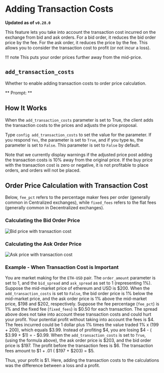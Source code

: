 # Adding Transaction Costs

**Updated as of `v0.28.0`**

This feature lets you take into account the transaction cost incurred on the exchange from bid and ask orders. For a bid order, it reduces the bid order price by the fee. For the ask order, it reduces the price by the fee. This allows you to consider the transaction cost to profit (or not incur a loss).

!!! note
    This puts your order prices further away from the mid-price.

## `add_transaction_costs`

Whether to enable adding transaction costs to order price calculation.

** Prompt: **

<Prompt
  prompt="Do you want to add transaction costs automatically to order prices? (Yes/No)"
  response=">>> Yes"
/>

## How It Works

When the `add_transaction_costs` parameter is set to True, the client adds the transaction costs to the prices and adjusts the price proposal.

Type `config add_transaction_costs` to set the value for the parameter. If you respond `Yes`, the parameter is set to `True`, and if you type `No`, the parameter is set to `False`. This parameter is set to `False` by default.

Note that we currently display warnings if the adjusted price post adding the transaction costs is 10% away from the original price. If the buy price with the transaction cost is zero or negative, it is not profitable to place orders, and orders will not be placed.

## Order Price Calculation with Transaction Cost

Below, `fee_pct` refers to the percentage maker fees per order (generally common in Centralized exchanges), while `fixed_fees` refers to the flat fees (generally common in Decentralized exchanges).

### Calculating the Bid Order Price

![Bid price with transaction cost](/assets/img/trans_cost_bid.png)

### Calculating the Ask Order Price

![Ask price with transaction cost](/assets/img/trans_cost_ask.png)

### Example - When Transaction Cost is Important

You are market making for the `ETH-USD` pair. The `order_amount` parameter is set to 1, and the `bid_spread` and `ask_spread` as set to 1 (representing 1%). Suppose the mid-market price of ethereum and USD is \$200. When the `add_transaction_costs` is set to `False`, the bid order price is 1% below the mid-market price, and the ask order price is 1% above the mid-market price, $198 and $202, respectively. Suppose the fee percentage (`fee_pct`) is 1% and the fixed fee (`fixed_fees`) is $0.50 for each transaction. The spread above does not take into account these transaction costs and could hurt your profit. Your potential profit without taking into account the fees is $4. The fees incurred could be 1 dollar plus 1% times the value traded 1% x (199 + 200), which equals $3.99. Instead of profiting $4, you are losing $4 - ( $3.99 + $1) = - $0.99. When the `add_transaction_costs` is set to `True`, (using the formula above), the ask order price is $203, and the bid order price is $197. The profit before the transaction fees is $6. The transaction fees amount to $1 + .01 ( $197 + $203) = \$5.

Thus, your profit is \$1. Here, adding the transaction costs to the calculations was the difference between a loss and a profit.
